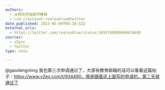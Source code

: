```yaml
---
authors:
  - 从明天开始就早睡辣
  - csb://account:realexblue@twitter
date_published: 2023-05-09T04:16:51Z
external_urls:
  - https://twitter.com/realexblue/status/1655788899946610689
sources:
  - xSync
  - Twitter
type: note

---
```


@gaodengming 我也第三次申请通过了，大家有教育邮箱的话可以看看这篇帖子：https://www.v2ex.com/t/934490，我是跟着这上面写的申请的，第二天就通过了